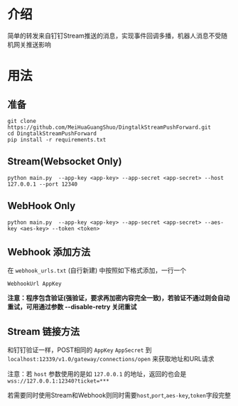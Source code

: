 # 介绍
简单的转发来自钉钉Stream推送的消息，实现事件回调多播，机器人消息不受随机网关推送影响

# 用法

## 准备
```shell
git clone https://github.com/MeiHuaGuangShuo/DingtalkStreamPushForward.git
cd DingtalkStreamPushForward
pip install -r requirements.txt
```

## Stream(Websocket Only)
```shell
python main.py  --app-key <app-key> --app-secret <app-secret> --host 127.0.0.1 --port 12340
```

## WebHook Only
```shell
python main.py  --app-key <app-key> --app-secret <app-secret> --aes-key <aes-key> --token <token>
```

## Webhook 添加方法
在 `webhook_urls.txt` (自行新建) 中按照如下格式添加，一行一个
```text
WebhookUrl AppKey
```
**注意：程序包含验证(强验证，要求再加密内容完全一致)，若验证不通过则会自动重试，可用通过参数 --disable-retry 关闭重试**

## Stream 链接方法
和钉钉验证一样，POST相同的 `AppKey` `AppSecret` 到 `localhost:12339/v1.0/gateway/connections/open` 来获取地址和URL请求

注意：若 `host` 参数使用的是如 `127.0.0.1` 的地址，返回的也会是 `wss://127.0.0.1:12340?ticket=***`

若需要同时使用Stream和Webhook则同时需要`host`,`port`,`aes-key`,`token`字段完整

